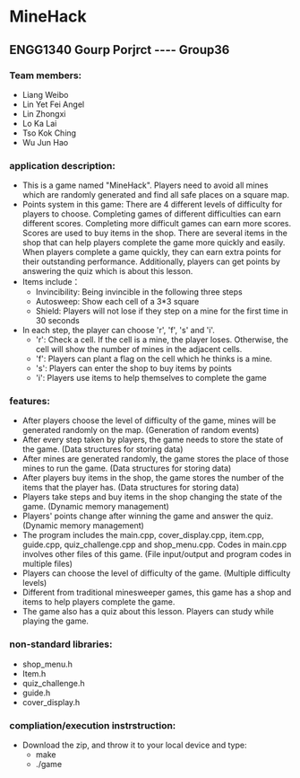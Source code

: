 # MineHack
## ENGG1340 Gourp Porjrct ---- Group36
### Team members:
- Liang Weibo
- Lin Yet Fei Angel
- Lin Zhongxi
- Lo Ka Lai
- Tso Kok Ching
- Wu Jun Hao

### application description:
- This is a game named "MineHack". Players need to avoid all mines which are randomly generated and find all safe places on a square map.
- Points system in this game: There are 4 different levels of difficulty for players to choose. Completing games of different difficulties can earn different scores. Completing more difficult games can earn more scores. Scores are used to buy items in the shop. There are several items in the shop that can help players complete the game more quickly and easily. When players complete a game quickly, they can earn extra points for their outstanding performance. Additionally, players can get points by answering the quiz which is about this lesson.
- Items include：
  - Invincibility: Being invincible in the following three steps
  - Autosweep: Show each cell of a 3*3 square
  - Shield: Players will not lose if they step on a mine for the first time in 30 seconds
- In each step, the player can choose 'r', 'f', 's' and 'i'.
  - 'r': Check a cell. If the cell is a mine, the player loses. Otherwise, the cell will show the number of mines in the adjacent cells.
  - 'f': Players can plant a flag on the cell  which he thinks is a mine.
  - 's': Players can enter the shop to buy items by points
  - 'i': Players use items to help themselves to complete the game

### features:
- After players choose the level of difficulty of the game, mines will be generated randomly on the map. (Generation of random events)
- After every step taken by players, the game needs to store the state of the game. (Data structures for storing data)
- After mines are generated randomly, the game stores the place of those mines to run the game. (Data structures for storing data)
- After players buy items in the shop, the game stores the number of the items that the player has. (Data structures for storing data)
- Players take steps and buy items in the shop changing the state of the game. (Dynamic memory management)
- Players' points change after winning the game and answer the quiz. (Dynamic memory management)
- The program includes the main.cpp, cover_display.cpp, item.cpp, guide.cpp, quiz_challenge.cpp and shop_menu.cpp. Codes in main.cpp involves other files of this game. (File input/output and program codes in multiple files)
- Players can choose the level of difficulty of the game. (Multiple difficulty levels)
- Different from traditional minesweeper games, this game has a shop and items to help players complete the game.
- The game also has a quiz about this lesson. Players can study while playing the game. 

### non-standard libraries:
- shop_menu.h
- Item.h
- quiz_challenge.h
- guide.h
- cover_display.h

### compliation/execution instrstruction:
- Download the zip, and throw it to your local device and type: 
  - make
  - ./game 
